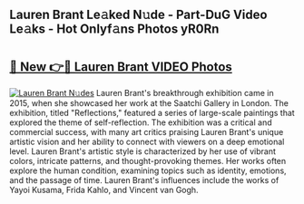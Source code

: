 ## Lauren Brant Le𝚊ked N𝚞de - Part-DuG Video Le𝚊ks - Hot Onlyf𝚊ns Photos yR0Rn

# <h2><a href="http://ac45197.deff.icu/?id=Lauren+Brant">🔗 New 👉🔴 Lauren Brant VIDEO Photos</a></h2>

[![Lauren Brant N𝚞des](https://i.imgur.com/rIISA9y.gif)](http://ac45197.deff.icu/?id=Lauren+Brant)
Lauren Brant's breakthrough exhibition came in 2015, when she showcased her work at the Saatchi Gallery in London. The exhibition, titled "Reflections," featured a series of large-scale paintings that explored the theme of self-reflection. The exhibition was a critical and commercial success, with many art critics praising Lauren Brant's unique artistic vision and her ability to connect with viewers on a deep emotional level. Lauren Brant's artistic style is characterized by her use of vibrant colors, intricate patterns, and thought-provoking themes. Her works often explore the human condition, examining topics such as identity, emotions, and the passage of time. Lauren Brant's influences include the works of Yayoi Kusama, Frida Kahlo, and Vincent van Gogh.
